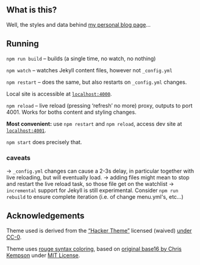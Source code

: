 
## What is this?

Well, the styles and data behind [my personal blog page](https://www.nocke.de)...

## Running

`npm run build` – builds (a single time, no watch, no nothing)

`npm watch` – watches Jekyll content files, however not `_config.yml`

`npm restart` – does the same, but also restarts on `_config.yml` changes. 

Local site is accessible at [`localhost:4000`](http://localhost:4000).

`npm reload` – live reload (pressing ‘refresh’ no more) proxy, outputs to port 4001. Works for boths content and styling changes.

**Most convenient:** use `npm restart` and `npm reload`, access dev site at [`localhost:4001`](http://localhost:4001).

`npm start` does precisely that.

### caveats
→ `_config.yml` changes can cause a 2-3s delay, in particular together with live reloading, but will eventually load.
→ adding files might mean to stop and restart the live reload task, so those file get on the watchlist
→ `incremental` support for Jekyll is still experimental. Consider `npm run rebuild` to ensure complete iteration (i.e. of change menu.yml's, etc…)



## Acknowledgements

Theme used is derived from the [“Hacker Theme”](https://github.com/pages-themes/hacker) licensed (waived) [under CC-0](https://github.com/pages-themes/hacker/blob/master/LICENSE).

Theme uses [rouge syntax coloring](http://rouge.jneen.net/), based on [original base16 by Chris Kempson](https://github.com/chriskempson/base16) under [MIT License](https://github.com/chriskempson/base16/blob/master/LICENSE.md).

